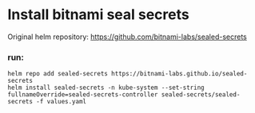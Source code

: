 # Install bitnami seal secrets

Original helm repository: https://github.com/bitnami-labs/sealed-secrets

### run:
```
helm repo add sealed-secrets https://bitnami-labs.github.io/sealed-secrets 
helm install sealed-secrets -n kube-system --set-string fullnameOverride=sealed-secrets-controller sealed-secrets/sealed-secrets -f values.yaml
```
